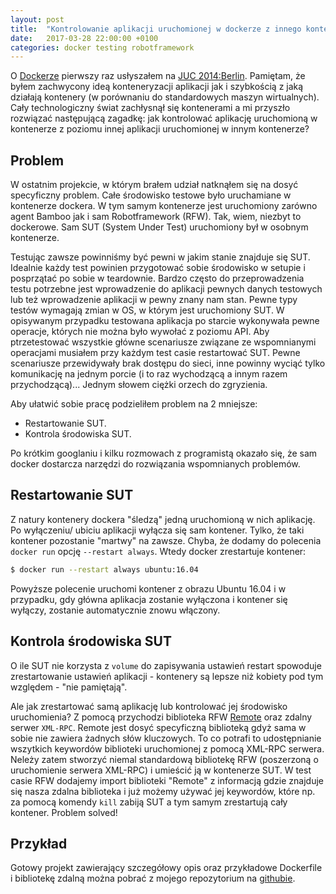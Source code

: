 ```yaml
---
layout: post
title:  "Kontrolowanie aplikacji uruchomionej w dockerze z innego kontenera dockera"
date:   2017-03-28 22:00:00 +0100
categories: docker testing robotframework
---
```

O [Dockerze](https://www.docker.com/) pierwszy raz usłyszałem na 
[JUC 2014:Berlin](https://www.cloudbees.com/event/juc/2014/berlin). 
Pamiętam, że byłem zachwycony ideą konteneryzacji aplikacji jak i szybkością z jaką działają kontenery 
(w porównaniu do standardowych maszyn wirtualnych). Cały technologiczny świat zachłysnął się
kontenerami a mi przyszło rozwiązać następującą zagadkę: jak kontrolować aplikację uruchomioną
w kontenerze z poziomu innej aplikacji uruchomionej w innym kontenerze?

## Problem
W ostatnim projekcie, w którym brałem udział natknąłem się na dosyć specyficzny
problem. Całe środowisko testowe było uruchamiane w kontenerze dockera. W tym 
samym kontenerze jest uruchomiony zarówno agent Bamboo jak i sam Robotframework (RFW). Tak, 
wiem, niezbyt to dockerowe. Sam SUT (System Under Test) uruchomiony był w osobnym kontenerze.

Testując zawsze powinniśmy być pewni w jakim stanie znajduje się SUT. Idealnie każdy test 
powinien przygotować sobie środowisko w setupie i posprzątać po sobie w teardownie.
Bardzo często do przeprowadzenia testu potrzebne jest wprowadzenie do aplikacji pewnych
danych testowych lub też wprowadzenie aplikacji w pewny znany nam stan. Pewne typy testów wymagają
zmian w OS, w którym jest uruchomiony SUT. 
W opisywanym przypadku testowana aplikacja po starcie wykonywała pewne operacje, których nie można było
wywołać z poziomu API. Aby ptrzetestować wszystkie główne scenariusze związane ze wspomnianymi
operacjami musiałem przy każdym test casie restartować SUT. Pewne scenariusze przewidywały brak 
dostępu do sieci, inne powinny wyciąć tylko komunikację na jednym porcie (i to raz wychodzącą a innym
razem przychodzącą)... Jednym słowem ciężki orzech do zgryzienia.

Aby ułatwić sobie pracę podzieliłem problem na 2 mniejsze:

* Restartowanie SUT.
* Kontrola środowiska SUT.

Po krótkim googlaniu i kilku rozmowach z programistą okazało się, że sam docker dostarcza narzędzi
do rozwiązania wspomnianych problemów.

## Restartowanie SUT
Z natury kontenery dockera "śledzą" jedną uruchomioną w nich aplikację. Po wyłączeniu/
ubiciu aplikacji wyłącza się sam kontener. Tylko, że taki kontener pozostanie "martwy"
na zawsze. Chyba, że dodamy do polecenia `docker run` opcję `--restart always`. Wtedy
docker zrestartuje kontener:

```bash
$ docker run --restart always ubuntu:16.04
```

Powyższe polecenie uruchomi kontener z obrazu Ubuntu 16.04 i w przypadku, gdy główna
aplikacja zostanie wyłączona i kontener się wyłączy, zostanie automatycznie znowu włączony.

## Kontrola środowiska SUT
O ile SUT nie korzysta z `volume` do zapisywania ustawień restart spowoduje zrestartowanie
ustawień aplikacji - kontenery są lepsze niż kobiety pod tym względem - "nie pamiętają".

Ale jak zrestartować samą aplikację lub kontrolować jej środowisko uruchomienia?
Z pomocą przychodzi biblioteka RFW [Remote](https://github.com/robotframework/RemoteInterface)
oraz zdalny serwer `XML-RPC`. Remote jest dosyć specyficzną biblioteką gdyż sama w sobie nie zawiera
żadnych słów kluczowych. To co potrafi to udostępnianie wszytkich keywordów biblioteki uruchomionej
z pomocą XML-RPC serwera. Neleży zatem stworzyć niemal standardową bibliotekę RFW
(poszerzoną o uruchomienie serwera XML-RPC) i umieścić ją w kontenerze SUT. W test casie
RFW dodajemy import biblioteki "Remote" z informacją gdzie znajduje się nasza zdalna biblioteka i już 
możemy używać jej keywordów, które np. za pomocą komendy `kill` zabiją SUT a tym samym zrestartują cały kontener.
Problem solved!

## Przykład
Gotowy projekt zawierający szczegółowy opis oraz przykładowe Dockerfile i bibliotekę zdalną można pobrać z mojego
repozytorium na [githubie](https://github.com/czerus/control_docker_from_docker).
